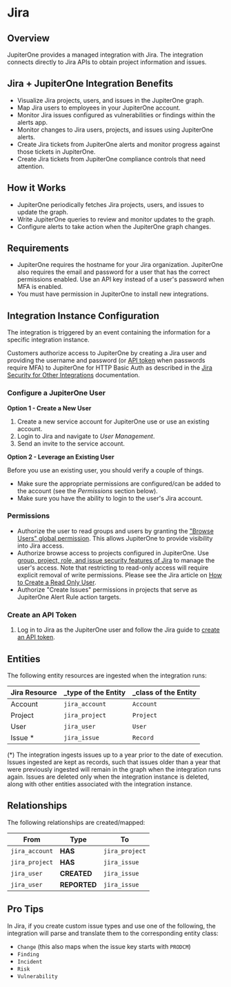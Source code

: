# Jira

## Overview

JupiterOne provides a managed integration with Jira. The integration connects
directly to Jira APIs to obtain project information and issues.

## Jira + JupiterOne Integration Benefits

- Visualize Jira projects, users, and issues in the JupiterOne graph.
- Map Jira users to employees in your JupiterOne account.
- Monitor Jira issues configured as vulnerabilities or findings within the
  alerts app.
- Monitor changes to Jira users, projects, and issues using JupiterOne alerts.
- Create Jira tickets from JupiterOne alerts and monitor progress against those
  tickets in JupiterOne.
- Create Jira tickets from JupiterOne compliance controls that need attention.

## How it Works

- JupiterOne periodically fetches Jira projects, users, and issues to update the graph.
- Write JupiterOne queries to review and monitor updates to the graph.
- Configure alerts to take action when the JupiterOne graph changes.

## Requirements

- JupiterOne requires the hostname for your Jira organization. JupiterOne also requires the 
email and password for a user that has the correct permissions enabled. Use an API key instead
of a user's password when MFA is enabled.
- You must have permission in JupiterOne to install new integrations.

## Integration Instance Configuration

The integration is triggered by an event containing the information for a
specific integration instance.

Customers authorize access to JupiterOne by creating a Jira user and providing
the username and password (or [API token][2] when passwords require MFA) to
JupiterOne for HTTP Basic Auth as described in the [Jira Security for Other
Integrations][1] documentation.

### Configure a JupiterOne User

**Option 1 - Create a New User**

1. Create a new service account for JupiterOne use or use an existing account.
1. Login to Jira and navigate to *User Management*.
1. Send an invite to the service account.

**Option 2 - Leverage an Existing User**

Before you use an existing user, you should verify a couple of things.

- Make sure the appropriate permissions are configured/can be added to the
   account (see the *Permissions* section below).
- Make sure you have the ability to login to the user's Jira account.

### Permissions

- Authorize the user to read groups and users by granting the ["Browse Users"
   global permission][5]. This allows JupiterOne to provide visibility into Jira
   access.
- Authorize browse access to projects configured in JupiterOne. Use [group,
   project, role, and issue security features of Jira][3] to manage the user's
   access. Note that restricting to read-only access will require explicit
   removal of write permissions. Please see the Jira article on [How to Create a
   Read Only User][4].
- Authorize "Create Issues" permissions in projects that serve as JupiterOne
   Alert Rule action targets.

### Create an API Token

1. Log in to Jira as the JupiterOne user and follow the Jira guide to [create an API token][2].

## Entities

The following entity resources are ingested when the integration runs:

| Jira Resource | \_type of the Entity | \_class of the Entity |
| ------------- | -------------------- | --------------------- |
| Account       | `jira_account`       | `Account`             |
| Project       | `jira_project`       | `Project`             |
| User          | `jira_user`          | `User`                |
| Issue \*      | `jira_issue`         | `Record`              |

(\*) The integration ingests issues up to a year prior to the date of execution.
Issues ingested are kept as records, such that issues older than a year that
were previously ingested will remain in the graph when the integration runs
again. Issues are deleted only when the integration instance is deleted, along
with other entities associated with the integration instance.

## Relationships

The following relationships are created/mapped:

| From           | Type         | To             |
| -------------- | ------------ | -------------- |
| `jira_account` | **HAS**      | `jira_project` |
| `jira_project` | **HAS**      | `jira_issue`   |
| `jira_user`    | **CREATED**  | `jira_issue`   |
| `jira_user`    | **REPORTED** | `jira_issue`   |

[1]:
  https://developer.atlassian.com/cloud/jira/platform/security-for-other-integrations/
[2]: https://confluence.atlassian.com/cloud/api-tokens-938839638.html
[3]:
  https://support.atlassian.com/jira-core-cloud/docs/how-do-jira-permissions-work/
[4]:
  https://confluence.atlassian.com/jirakb/jira-cloud-how-to-create-a-read-only-user-779160729.html
[5]:
  https://confluence.atlassian.com/adminjiraserver/managing-global-permissions-938847142.html

## Pro Tips

In Jira, if you create custom issue types and use one of the following, the
integration will parse and translate them to the corresponding entity class:

- `Change` (this also maps when the issue key starts with `PRODCM`)
- `Finding`
- `Incident`
- `Risk`
- `Vulnerability`
